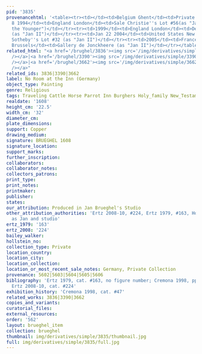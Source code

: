 ```yaml
---
pid: '3835'
provenancehtml: '<table><tr><td></td><td>Belgium Ghent</td><td>Private Collection</td></tr><tr><td>Jul
  8 1994</td><td>England London</td><td>Sale Christie''s Lot #56(as "Jan Brueghel
  the Younger")</td></tr><tr><td>1999</td><td>England London</td><td>Derek Johns Gallery
  (as "Jan II")</td></tr><tr><td>Jan 22 2004</td><td>United States New York NY</td><td>Sale
  Sotheby''s Lot #32 (as "Jan II")</td></tr><tr><td>2005</td><td>France Paris Belgium
  Brussels</td><td>Gallery de Jonckheere (as "Jan II")</td></tr></table>'
related_html: "<a href='/brughel/3836'><img src='/img/derivatives/simple/3836/thumbnail.jpg'
  /></a>|<a href='/brughel/3390'><img src='/img/derivatives/simple/3390/thumbnail.jpg'
  /></a>|<a href='/brughel/3662'><img src='/img/derivatives/simple/3662/thumbnail.jpg'
  /></a>"
related_ids: 3836|3390|3662
label: No Room at the Inn (Germany)
object_type: Painting
genre: Religious
tags: Traveling Cattle Horse Parrot Inn Burghers Holy_family New_Testament Road Wagon
realdate: '1608'
height_cm: '22.5'
width_cm: '32'
diameter_cm:
plate_dimensions:
support: Copper
drawing_medium:
signature: BRUEGHEL 1608
signature_location:
support_marks:
further_inscription:
collaborators:
collaborator_notes:
collectors_patrons:
print_type:
print_notes:
printmaker:
publisher:
states:
our_attribution: Produced in Jan Brueghel's Studio
other_attribution_authorities: 'Ertz 2008-10, #224, Ertz 1979, #163, Honig database
  as Jan and studio'
ertz_1979: '163'
ertz_2008: '224'
bailey_walker:
hollstein_no:
collection_type: Private
location_country:
location_city:
location_collection:
location_or_most_recent_sale_notes: Germany, Private Collection
provenance: 5602|5603|5604|5605|5606
bibliography: 'Ertz 1979, cat. #163, no figure number; Cremona 1998, pp. 166-169;
  Ertz 2008-10, cat. #224'
exhibition_history: 'Cremona 1998, cat. #47'
related_works: 3836|3390|3662
copies_and_variants:
curatorial_files:
external_resources:
order: '562'
layout: brueghel_item
collection: brueghel
thumbnail: img/derivatives/simple/3835/thumbnail.jpg
full: img/derivatives/simple/3835/full.jpg
---
```

